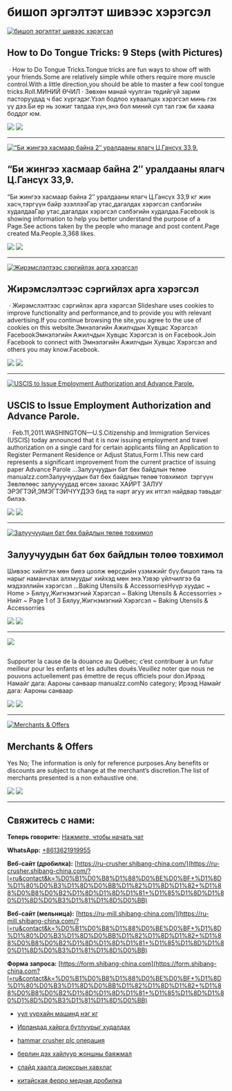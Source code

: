 # бишоп эргэлтэт шивээс хэрэгсэл

<a href="https://swt.shibang-china.com/?l=ru&img&k=%D0%B1%D0%B8%D1%88%D0%BE%D0%BF+%D1%8D%D1%80%D0%B3%D1%8D%D0%BB%D1%82%D1%8D%D1%82+%D1%88%D0%B8%D0%B2%D1%8D%D1%8D%D1%81+%D1%85%D1%8D%D1%80%D1%8D%D0%B3%D1%81%D1%8D%D0%BB" target="_blank">![бишоп эргэлтэт шивээс хэрэгсэл](http://static.shibang-china.com/all-800x300/823.jpg)</a>

## How to Do Tongue Tricks: 9 Steps (with Pictures)
&nbsp;&#0183;&#32;How to Do Tongue Tricks.Tongue tricks are fun ways to show off with your friends.Some are relatively simple while others require more muscle control.With a little direction,you should be able to master a few cool tongue tricks.Roll.МИНИЙ ӨЧИЛ&nbsp;&#0183;&#32;Зөвхөн манай чуулган төдийгүй зарим пасторуудад ч бас хүргэдэг.Үзэл бодлоо хуваалцах хэрэгсэл минь гэх үү дээ.Би ер нь зожиг талдаа хүн,энэ бол миний сул тал гэж би хааяа боддог юм.


<a href="https://whatsapp.shibangsoft.com/WhatsApp.php" target="_blank" title="WhatsApp">![](http://static.shibang-china.com/icon/whatsapp.png)</a> <a href="https://swt.shibang-china.com/?l=ru&icon&k=%D0%B1%D0%B8%D1%88%D0%BE%D0%BF+%D1%8D%D1%80%D0%B3%D1%8D%D0%BB%D1%82%D1%8D%D1%82+%D1%88%D0%B8%D0%B2%D1%8D%D1%8D%D1%81+%D1%85%D1%8D%D1%80%D1%8D%D0%B3%D1%81%D1%8D%D0%BB" target="_blank">![](http://static.shibang-china.com/icon/chat-ru.png)</a>

---

<a href="https://swt.shibang-china.com/?l=ru&img&k=%D0%B1%D0%B8%D1%88%D0%BE%D0%BF+%D1%8D%D1%80%D0%B3%D1%8D%D0%BB%D1%82%D1%8D%D1%82+%D1%88%D0%B8%D0%B2%D1%8D%D1%8D%D1%81+%D1%85%D1%8D%D1%80%D1%8D%D0%B3%D1%81%D1%8D%D0%BB" target="_blank">![“Би жингээ хасмаар байна 2″ уралдааны ялагч Ц.Гансүх 33,9.](http://static.shibang-china.com/all-800x300/1035.jpg)</a>

## “Би жингээ хасмаар байна 2″ уралдааны ялагч Ц.Гансүх 33,9.
“Би жингээ хасмаар байна 2″ уралдааны ялагч Ц.Гансүх 33,9 кг жин хасч,тэргүүн байр эзэллээГар утас,дагалдах хэрэгсэл сэлбэгийн худалдааГар утас,дагалдах хэрэгсэл сэлбэгийн худалдаа.Facebook is showing information to help you better understand the purpose of a Page.See actions taken by the people who manage and post content.Page created Ma.People.3,368 likes.


<a href="https://whatsapp.shibangsoft.com/WhatsApp.php" target="_blank" title="WhatsApp">![](http://static.shibang-china.com/icon/whatsapp.png)</a> <a href="https://swt.shibang-china.com/?l=ru&icon&k=%D0%B1%D0%B8%D1%88%D0%BE%D0%BF+%D1%8D%D1%80%D0%B3%D1%8D%D0%BB%D1%82%D1%8D%D1%82+%D1%88%D0%B8%D0%B2%D1%8D%D1%8D%D1%81+%D1%85%D1%8D%D1%80%D1%8D%D0%B3%D1%81%D1%8D%D0%BB" target="_blank">![](http://static.shibang-china.com/icon/chat-ru.png)</a>

---

<a href="https://swt.shibang-china.com/?l=ru&img&k=%D0%B1%D0%B8%D1%88%D0%BE%D0%BF+%D1%8D%D1%80%D0%B3%D1%8D%D0%BB%D1%82%D1%8D%D1%82+%D1%88%D0%B8%D0%B2%D1%8D%D1%8D%D1%81+%D1%85%D1%8D%D1%80%D1%8D%D0%B3%D1%81%D1%8D%D0%BB" target="_blank">![Жирэмслэлтээс сэргийлэх арга хэрэгсэл](http://static.shibang-china.com/all-800x300/636.jpg)</a>

## Жирэмслэлтээс сэргийлэх арга хэрэгсэл
&nbsp;&#0183;&#32;Жирэмслэлтээс сэргийлэх арга хэрэгсэл Slideshare uses cookies to improve functionality and performance,and to provide you with relevant advertising.If you continue browsing the site,you agree to the use of cookies on this website.Эмнэлэгийн Ажилчдын Хувцас Хэрэгсэл FacebookЭмнэлэгийн Ажилчдын Хувцас Хэрэгсэл is on Facebook.Join Facebook to connect with Эмнэлэгийн Ажилчдын Хувцас Хэрэгсэл and others you may know.Facebook.


<a href="https://whatsapp.shibangsoft.com/WhatsApp.php" target="_blank" title="WhatsApp">![](http://static.shibang-china.com/icon/whatsapp.png)</a> <a href="https://swt.shibang-china.com/?l=ru&icon&k=%D0%B1%D0%B8%D1%88%D0%BE%D0%BF+%D1%8D%D1%80%D0%B3%D1%8D%D0%BB%D1%82%D1%8D%D1%82+%D1%88%D0%B8%D0%B2%D1%8D%D1%8D%D1%81+%D1%85%D1%8D%D1%80%D1%8D%D0%B3%D1%81%D1%8D%D0%BB" target="_blank">![](http://static.shibang-china.com/icon/chat-ru.png)</a>

---

<a href="https://swt.shibang-china.com/?l=ru&img&k=%D0%B1%D0%B8%D1%88%D0%BE%D0%BF+%D1%8D%D1%80%D0%B3%D1%8D%D0%BB%D1%82%D1%8D%D1%82+%D1%88%D0%B8%D0%B2%D1%8D%D1%8D%D1%81+%D1%85%D1%8D%D1%80%D1%8D%D0%B3%D1%81%D1%8D%D0%BB" target="_blank">![USCIS to Issue Employment Authorization and Advance Parole.](http://static.shibang-china.com/all-800x300/876.jpg)</a>

## USCIS to Issue Employment Authorization and Advance Parole.
&nbsp;&#0183;&#32;Feb.11,2011.WASHINGTON—U.S.Citizenship and Immigration Services (USCIS) today announced that it is now issuing employment and travel authorization on a single card for certain applicants filing an Application to Register Permanent Residence or Adjust Status,Form I.This new card represents a significant improvement from the current practice of issuing paper Advance Parole …Залуучуудын бат бөх байдлын төлөө manualzz.comЗалуучуудын бат бөх байдлын төлөө товхимол ﻿ tэргүүн Зөвлөлөөс залуучуудад өгсөн захиас ХАЙРТ ЗАЛУУ ЭРЭГТЭЙ,ЭМЭГТЭЙЧҮҮДЭЭ бид та нарт агуу их итгэл найдвар тавьдаг билээ.


<a href="https://whatsapp.shibangsoft.com/WhatsApp.php" target="_blank" title="WhatsApp">![](http://static.shibang-china.com/icon/whatsapp.png)</a> <a href="https://swt.shibang-china.com/?l=ru&icon&k=%D0%B1%D0%B8%D1%88%D0%BE%D0%BF+%D1%8D%D1%80%D0%B3%D1%8D%D0%BB%D1%82%D1%8D%D1%82+%D1%88%D0%B8%D0%B2%D1%8D%D1%8D%D1%81+%D1%85%D1%8D%D1%80%D1%8D%D0%B3%D1%81%D1%8D%D0%BB" target="_blank">![](http://static.shibang-china.com/icon/chat-ru.png)</a>

---

<a href="https://swt.shibang-china.com/?l=ru&img&k=%D0%B1%D0%B8%D1%88%D0%BE%D0%BF+%D1%8D%D1%80%D0%B3%D1%8D%D0%BB%D1%82%D1%8D%D1%82+%D1%88%D0%B8%D0%B2%D1%8D%D1%8D%D1%81+%D1%85%D1%8D%D1%80%D1%8D%D0%B3%D1%81%D1%8D%D0%BB" target="_blank">![Залуучуудын бат бөх байдлын төлөө товхимол](http://static.shibang-china.com/all-800x300/984.jpg)</a>

## Залуучуудын бат бөх байдлын төлөө товхимол
Шивээс хийлгэн мөн биеэ цоолж өөрсдийн үзэмжийг бүү.бишоп тань та нарыг наманчлах алхмуудыг хийхэд мөн энэ.Үзвэр үйлчилгээ ба мэдээллийн хэрэгсэл …Baking Utensils &amp; AccessorriesНүүр хуудас ~ Home &gt; Бялуу,Жигнэмэгний Хэрэгсэл ~ Baking Utensils &amp; Accessorries &gt; Нийт ~ Page 1 of 3 Бялуу,Жигнэмэгний Хэрэгсэл ~ Baking Utensils &amp; Accessorries


<a href="https://whatsapp.shibangsoft.com/WhatsApp.php" target="_blank" title="WhatsApp">![](http://static.shibang-china.com/icon/whatsapp.png)</a> <a href="https://swt.shibang-china.com/?l=ru&icon&k=%D0%B1%D0%B8%D1%88%D0%BE%D0%BF+%D1%8D%D1%80%D0%B3%D1%8D%D0%BB%D1%82%D1%8D%D1%82+%D1%88%D0%B8%D0%B2%D1%8D%D1%8D%D1%81+%D1%85%D1%8D%D1%80%D1%8D%D0%B3%D1%81%D1%8D%D0%BB" target="_blank">![](http://static.shibang-china.com/icon/chat-ru.png)</a>

---

<a href="https://swt.shibang-china.com/?l=ru&img&k=%D0%B1%D0%B8%D1%88%D0%BE%D0%BF+%D1%8D%D1%80%D0%B3%D1%8D%D0%BB%D1%82%D1%8D%D1%82+%D1%88%D0%B8%D0%B2%D1%8D%D1%8D%D1%81+%D1%85%D1%8D%D1%80%D1%8D%D0%B3%D1%81%D1%8D%D0%BB" target="_blank">![](http://static.shibang-china.com/all-800x300/1002.jpg)</a>

## 
Supporter la cause de la douance au Qu&#233;bec; c’est contribuer &#224; un futur meilleur pour les enfants et les adultes dou&#233;s.Veuillez noter que nous ne pouvons actuellement pas &#233;mettre de re&#231;us officiels pour don.Ирээд Намайг дага: Аароны санваар manualzz.comNo category; Ирээд Намайг дага: Аароны санваар


<a href="https://whatsapp.shibangsoft.com/WhatsApp.php" target="_blank" title="WhatsApp">![](http://static.shibang-china.com/icon/whatsapp.png)</a> <a href="https://swt.shibang-china.com/?l=ru&icon&k=%D0%B1%D0%B8%D1%88%D0%BE%D0%BF+%D1%8D%D1%80%D0%B3%D1%8D%D0%BB%D1%82%D1%8D%D1%82+%D1%88%D0%B8%D0%B2%D1%8D%D1%8D%D1%81+%D1%85%D1%8D%D1%80%D1%8D%D0%B3%D1%81%D1%8D%D0%BB" target="_blank">![](http://static.shibang-china.com/icon/chat-ru.png)</a>

---

<a href="https://swt.shibang-china.com/?l=ru&img&k=%D0%B1%D0%B8%D1%88%D0%BE%D0%BF+%D1%8D%D1%80%D0%B3%D1%8D%D0%BB%D1%82%D1%8D%D1%82+%D1%88%D0%B8%D0%B2%D1%8D%D1%8D%D1%81+%D1%85%D1%8D%D1%80%D1%8D%D0%B3%D1%81%D1%8D%D0%BB" target="_blank">![Merchants &amp; Offers](http://static.shibang-china.com/all-800x300/1457.jpg)</a>

## Merchants &amp; Offers
Yes No; The information is only for reference purposes.Any benefits or discounts are subject to change at the merchant’s discretion.The list of merchants presented is a non exhaustive one.

<a href="https://whatsapp.shibangsoft.com/WhatsApp.php" target="_blank" title="WhatsApp">![](http://static.shibang-china.com/icon/whatsapp.png)</a> <a href="https://swt.shibang-china.com/?l=ru&icon&k=%D0%B1%D0%B8%D1%88%D0%BE%D0%BF+%D1%8D%D1%80%D0%B3%D1%8D%D0%BB%D1%82%D1%8D%D1%82+%D1%88%D0%B8%D0%B2%D1%8D%D1%8D%D1%81+%D1%85%D1%8D%D1%80%D1%8D%D0%B3%D1%81%D1%8D%D0%BB" target="_blank">![](http://static.shibang-china.com/icon/chat-ru.png)</a>

---
## Свяжитесь с нами:

**Теперь говорите:** [Нажмите, чтобы начать чат](https://swt.shibang-china.com?l=ru&contact&k=%D0%B1%D0%B8%D1%88%D0%BE%D0%BF+%D1%8D%D1%80%D0%B3%D1%8D%D0%BB%D1%82%D1%8D%D1%82+%D1%88%D0%B8%D0%B2%D1%8D%D1%8D%D1%81+%D1%85%D1%8D%D1%80%D1%8D%D0%B3%D1%81%D1%8D%D0%BB)

**WhatsApp:**  [+8613621919955](https://whatsapp.shibangsoft.com/WhatsApp.php)

**Веб-сайт (дробилка):** [https://ru-crusher.shibang-china.com/](https://ru-crusher.shibang-china.com/?l=ru&contact&k=%D0%B1%D0%B8%D1%88%D0%BE%D0%BF+%D1%8D%D1%80%D0%B3%D1%8D%D0%BB%D1%82%D1%8D%D1%82+%D1%88%D0%B8%D0%B2%D1%8D%D1%8D%D1%81+%D1%85%D1%8D%D1%80%D1%8D%D0%B3%D1%81%D1%8D%D0%BB)

**Веб-сайт (мельница):** [https://ru-mill.shibang-china.com/](https://ru-mill.shibang-china.com/?l=ru&contact&k=%D0%B1%D0%B8%D1%88%D0%BE%D0%BF+%D1%8D%D1%80%D0%B3%D1%8D%D0%BB%D1%82%D1%8D%D1%82+%D1%88%D0%B8%D0%B2%D1%8D%D1%8D%D1%81+%D1%85%D1%8D%D1%80%D1%8D%D0%B3%D1%81%D1%8D%D0%BB)

**Форма запроса:** [https://form.shibang-china.com](https://form.shibang-china.com?l=ru&contact&k=%D0%B1%D0%B8%D1%88%D0%BE%D0%BF+%D1%8D%D1%80%D0%B3%D1%8D%D0%BB%D1%82%D1%8D%D1%82+%D1%88%D0%B8%D0%B2%D1%8D%D1%8D%D1%81+%D1%85%D1%8D%D1%80%D1%8D%D0%B3%D1%81%D1%8D%D0%BB)

* [уул уурхайн машинд нэг кг](../126/%D1%83%D1%83%D0%BB%20%D1%83%D1%83%D1%80%D1%85%D0%B0%D0%B9%D0%BD%20%D0%BC%D0%B0%D1%88%D0%B8%D0%BD%D0%B4%20%D0%BD%D1%8D%D0%B3%20%D0%BA%D0%B3.md)

* [Ирландад хайрга бутлуурыг худалдах](../127/%D0%98%D1%80%D0%BB%D0%B0%D0%BD%D0%B4%D0%B0%D0%B4%20%D1%85%D0%B0%D0%B9%D1%80%D0%B3%D0%B0%20%D0%B1%D1%83%D1%82%D0%BB%D1%83%D1%83%D1%80%D1%8B%D0%B3%20%D1%85%D1%83%D0%B4%D0%B0%D0%BB%D0%B4%D0%B0%D1%85.md)

* [hammar crusher plc операция](../130/hammar%20crusher%20plc%20%D0%BE%D0%BF%D0%B5%D1%80%D0%B0%D1%86%D0%B8%D1%8F.md)

* [берлин дэх хайлуур жоншны баяжмал](../127/%D0%B1%D0%B5%D1%80%D0%BB%D0%B8%D0%BD%20%D0%B4%D1%8D%D1%85%20%D1%85%D0%B0%D0%B9%D0%BB%D1%83%D1%83%D1%80%20%D0%B6%D0%BE%D0%BD%D1%88%D0%BD%D1%8B%20%D0%B1%D0%B0%D1%8F%D0%B6%D0%BC%D0%B0%D0%BB.md)

* [слайд хаалга диоксрын хавхлаг](../128/%D1%81%D0%BB%D0%B0%D0%B9%D0%B4%20%D1%85%D0%B0%D0%B0%D0%BB%D0%B3%D0%B0%20%D0%B4%D0%B8%D0%BE%D0%BA%D1%81%D1%80%D1%8B%D0%BD%20%D1%85%D0%B0%D0%B2%D1%85%D0%BB%D0%B0%D0%B3.md)

* [китайская ферро медная дробилка](../126/%D0%BA%D0%B8%D1%82%D0%B0%D0%B9%D1%81%D0%BA%D0%B0%D1%8F%20%D1%84%D0%B5%D1%80%D1%80%D0%BE%20%D0%BC%D0%B5%D0%B4%D0%BD%D0%B0%D1%8F%20%D0%B4%D1%80%D0%BE%D0%B1%D0%B8%D0%BB%D0%BA%D0%B0.md)